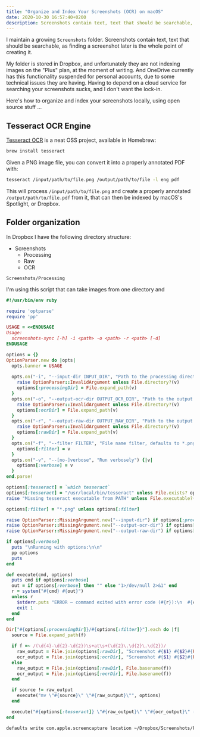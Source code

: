 ```yaml
---
title: "Organize and Index Your Screenshots (OCR) on macOS"
date: 2020-10-30 16:57:40+0200
description: Screenshots contain text, text that should be searchable, as finding a screenshot later is the whole point of creating it.
---
```


I maintain a growing `Screenshots` folder. Screenshots contain text, text that should be searchable, as finding a screenshot later is the whole point of creating it.

My folder is stored in Dropbox, and unfortunately they are not indexing images on the "Plus" plan, at the moment of writing. And OneDrive currently has this functionality suspended for personal accounts, due to some technical issues they are having. Having to depend on a cloud service for searching your screenshots sucks, and I don't want the lock-in.

Here's how to organize and index your screenshots locally, using open source stuff ...

## Tesseract OCR Engine

[Tesseract OCR](https://github.com/tesseract-ocr/tesseract) is a neat OSS project, available in Homebrew:

```sh
brew install tesseract
```

Given a PNG image file, you can convert it into a properly annotated PDF with:

```sh
tesseract /input/path/to/file.png /output/path/to/file -l eng pdf
```

This will process `/input/path/to/file.png` and create a properly annotated `/output/path/to/file.pdf` from it, that can then be indexed by macOS's Spotlight, or Dropbox.

## Folder organization

In Dropbox I have the following directory structure:

- Screenshots
  - Processing
  - Raw
  - OCR

`Screenshots/Processing`

I'm using this script that can take images from one directory and 

```ruby
#!/usr/bin/env ruby

require 'optparse'
require 'pp'

USAGE = <<ENDUSAGE
Usage:
  screenshots-sync [-h] -i <path> -o <path> -r <path> [-d]
ENDUSAGE

options = {}
OptionParser.new do |opts|
  opts.banner = USAGE
  
  opts.on("-i", "--input-dir INPUT_DIR", "Path to the processing directory.") {|v| 
    raise OptionParser::InvalidArgument unless File.directory?(v)
    options[:processingDir] = File.expand_path(v)
  }
  opts.on("-o", "--output-ocr-dir OUTPUT_OCR_DIR", "Path to the output directory for OCR-ed PDF files.") {|v| 
    raise OptionParser::InvalidArgument unless File.directory?(v)
    options[:ocrDir] = File.expand_path(v)
  }
  opts.on("-r", "--output-raw-dir OUTPUT_RAW_DIR", "Path to the output directory for the raw PNG files.") {|v| 
    raise OptionParser::InvalidArgument unless File.directory?(v)
    options[:rawDir] = File.expand_path(v)
  }
  opts.on("-f", "--filter FILTER", "File name filter, defaults to *.png") {|v| 
    options[:filter] = v
  }
  opts.on("-v", "--[no-]verbose", "Run verbosely") {|v| 
    options[:verbose] = v
  }
end.parse!

options[:tesseract] = `which tesseract`
options[:tesseract] = "/usr/local/bin/tesseract" unless File.exists? options[:tesseract]
raise "Missing tesseract executable from PATH" unless File.executable?(options[:tesseract])

options[:filter] = "*.png" unless options[:filter]

raise OptionParser::MissingArgument.new("--input-dir") if options[:processingDir].nil?
raise OptionParser::MissingArgument.new("--output-ocr-dir") if options[:ocrDir].nil?
raise OptionParser::MissingArgument.new("--output-raw-dir") if options[:rawDir].nil?

if options[:verbose]
  puts "\nRunning with options:\n\n" 
  pp options
  puts
end

def execute(cmd, options)
  puts cmd if options[:verbose]
  out = if options[:verbose] then "" else "1>/dev/null 2>&1" end
  r = system("#{cmd} #{out}")
  unless r
    $stderr.puts "ERROR — command exited with error code (#{r}):\n  #{cmd}"
    exit 1
  end
end

Dir["#{options[:processingDir]}/#{options[:filter]}"].each do |f|
  source = File.expand_path(f)

  if f =~ /(\d{4}-\d{2}-\d{2})\s+at\s+(\d{2}\.\d{2}\.\d{2})/
    raw_output = File.join(options[:rawDir], "Screenshot #{$1} #{$2}#{File.extname(f)}")
    ocr_output = File.join(options[:ocrDir], "Screenshot #{$1} #{$2}#{File.extname(f)}")
  else
    raw_output = File.join(options[:rawDir], File.basename(f))
    ocr_output = File.join(options[:ocrDir], File.basename(f))
  end

  if source != raw_output
    execute("mv \"#{source}\" \"#{raw_output}\"", options)
  end

  execute("#{options[:tesseract]} \"#{raw_output}\" \"#{ocr_output}\" -l eng pdf", options)
end

```



```sh
defaults write com.apple.screencapture location ~/Dropbox/Screenshots/Processing
```